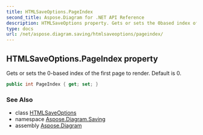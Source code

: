 ```yaml
---
title: HTMLSaveOptions.PageIndex
second_title: Aspose.Diagram for .NET API Reference
description: HTMLSaveOptions property. Gets or sets the 0based index of the first page to render. Default is 0
type: docs
url: /net/aspose.diagram.saving/htmlsaveoptions/pageindex/
---
```

## HTMLSaveOptions.PageIndex property

Gets or sets the 0-based index of the first page to render. Default is 0.

```csharp
public int PageIndex { get; set; }
```

### See Also

* class [HTMLSaveOptions](../)
* namespace [Aspose.Diagram.Saving](../../htmlsaveoptions/)
* assembly [Aspose.Diagram](../../../)


